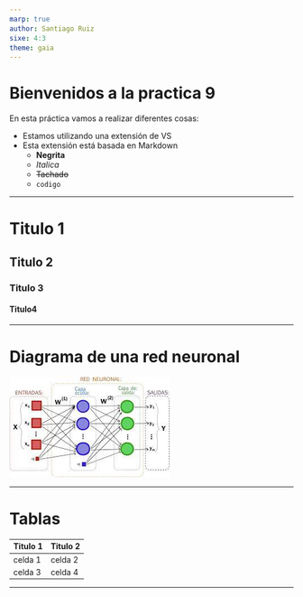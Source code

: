 ```yaml
---
marp: true
author: Santiago Ruiz
sixe: 4:3
theme: gaia
---
```

# Bienvenidos a la practica 9
En esta práctica vamos a realizar diferentes cosas:
- Estamos utilizando una extensión de VS
- Esta extensión está basada en Markdown
    - **Negrita**
    - *Italica*
    - ~~Tachado~~
    - `codigo`
---
# Titulo 1
## Titulo 2
### Titulo 3
#### Titulo4
---
# Diagrama de una red neuronal
![width: 800px](imagen2.jpeg)

---
# Tablas
|Titulo 1|Titulo 2|
|---|---|
|celda 1|celda 2|
|celda 3 |celda 4|

[comment]: <> (This is a comment, it will note be included)

---
<!--Este es un comentario-->
